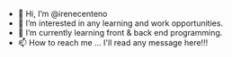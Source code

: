 - 👋 Hi, I’m @irenecenteno
- 👀 I’m interested in any learning and work opportunities.
- 🌱 I’m currently learning front & back end programming.
- 📫 How to reach me ... I'll read any message here!!!

